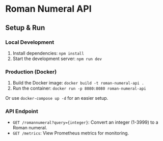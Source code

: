# Roman Numeral API

## Setup & Run

### Local Development

1. Install dependencies: `npm install`
2. Start the development server: `npm run dev`

### Production (Docker)

1. Build the Docker image: `docker build -t roman-numeral-api .`
2. Run the container: `docker run -p 8080:8080 roman-numeral-api`

Or use `docker-compose up -d` for an easier setup.

### API Endpoint

- `GET /romannumeral?query={integer}`: Convert an integer (1-3999) to a Roman numeral.
- `GET /metrics`: View Prometheus metrics for monitoring.
